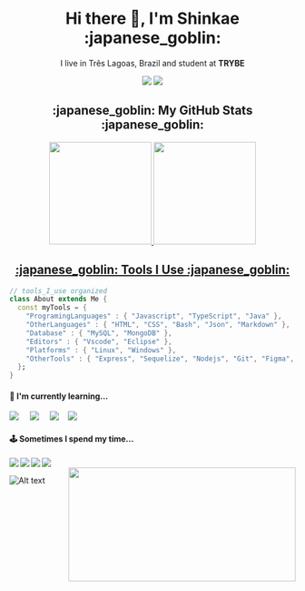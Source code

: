 <h1 align='center'> Hi there 👋, I'm Shinkae :japanese_goblin: </h1>
<p align='center'>
  I live in Três Lagoas, Brazil and student at <b>TRYBE</b> 
</p>

<p align="center">
  <a href = "mailto:felipeshinkae97@gmail.com"><img src="https://img.shields.io/badge/-Gmail-%23333?style=for-the-badge&logo=gmail&logoColor=white" target="_blank"></a>
  <a href="https://www.linkedin.com/in/fshinkae/" target="_blank"><img src="https://img.shields.io/badge/-LinkedIn-%230077B5?style=for-the-badge&logo=linkedin&logoColor=white" target="_blank"></a>
</p>

<h2 align='center'>:japanese_goblin: My GitHub Stats :japanese_goblin: </h2>
<div style="display: inline_block" align="center">
  <a href="https://github.com/fshinkae">
  <img height="180em" src="https://github-readme-stats-eight-theta.vercel.app/api?username=fshinkae&show_icons=true&theme=dark&include_all_commits=true&count_private=true"/>
  <img height="180em" src="https://github-readme-stats.vercel.app/api/top-langs/?username=fshinkae&layout=compact&langs_count=7&theme=dark"/>
</div>
 
<h2 align='center'>:japanese_goblin: Tools I Use :japanese_goblin: </h2>
  
```dart
// tools_I_use organized
class About extends Me { 
  const myTools = {  
    "ProgramingLanguages" : { "Javascript", "TypeScript", "Java" },
    "OtherLanguages" : { "HTML", "CSS", "Bash", "Json", "Markdown" },
    "Database" : { "MySQL", "MongoDB" },
    "Editors" : { "Vscode", "Eclipse" },
    "Platforms" : { "Linux", "Windows" },
    "OtherTools" : { "Express", "Sequelize", "Nodejs", "Git", "Figma",  }
  };
}
```

<h4>🌱  I'm currently learning...</h4>
<p >
   <img src="https://img.shields.io/badge/node.js%20-%23339933.svg?&style=for-the-badge&logo=node.js&logoColor=white" />&nbsp;&nbsp;&nbsp;&nbsp;
   <img src="https://img.shields.io/badge/TypeScript-007ACC?style=for-the-badge&logo=typescript&logoColor=white" />&nbsp;&nbsp;&nbsp;&nbsp;
   <img src="https://img.shields.io/badge/mongodb-20232A?style=for-the-badge&logo=mongodb&logoColor=green" />&nbsp;&nbsp;&nbsp;
   <img src="https://img.shields.io/badge/Java-ED8B00?style=for-the-badge&logo=java&logoColor=white <img src=" />&nbsp;&nbsp;&nbsp;
 </p>

<p align="center">
  <div>
  <h4>🕹️  Sometimes I spend my time...</h4>
  <img align="left" src="https://img.shields.io/badge/steam-%23000000.svg?style=for-the-badge&logo=steam&logoColor=white" />
  <img align="left" src="https://img.shields.io/badge/Twitch-%239146FF.svg?style=for-the-badge&logo=Twitch&logoColor=white" />
  <img align="left" src="https://img.shields.io/badge/PSN-%230070D1.svg?style=for-the-badge&logo=Playstation&logoColor=white" />
  <img align="left" src="https://img.shields.io/badge/Crunchyroll-F47521?style=for-the-badge&logo=crunchyroll&logoColor=white" />
  <br>
  </div>
 <img width=400 height=200 align="right" src="https://media3.giphy.com/media/aNqEFrYVnsS52/giphy.gif?cid=ecf05e47gxx510y64b0cedyxb9jnojabzle7l9umnpiadviy&rid=giphy.gif&ct=g"/>
</p>

![Alt text](https://spotify-recently-played-readme.vercel.app/api?user=12149907769)

